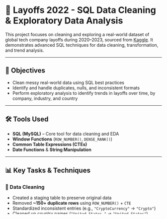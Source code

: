 # 💼 Layoffs 2022 - SQL Data Cleaning & Exploratory Data Analysis

This project focuses on cleaning and exploring a real-world dataset of global tech company layoffs during 2020–2023, sourced from [Kaggle](https://www.kaggle.com/datasets/swaptr/layoffs-2022). It demonstrates advanced SQL techniques for data cleaning, transformation, and trend analysis.

---

## 🧠 Objectives

- Clean messy real-world data using SQL best practices
- Identify and handle duplicates, nulls, and inconsistent formats
- Perform exploratory analysis to identify trends in layoffs over time, by company, industry, and country

---

## 🛠️ Tools Used

- **SQL (MySQL)** – Core tool for data cleaning and EDA
- **Window Functions** (`ROW_NUMBER()`, `DENSE_RANK()`)
- **Common Table Expressions (CTEs)**
- **Date Functions** & **String Manipulation**

---

## 📊 Key Tasks & Techniques

### 🔹 Data Cleaning

- Created a staging table to preserve original data
- Removed **~150+ duplicate rows** using `ROW_NUMBER()` + `CTE`
- Standardized inconsistent entries (e.g., `"CryptoCurrency"` → `"Crypto"`)
- Cleaned up country names (`"United States."` → `"United States"`)
- Converted string-based dates to proper `DATE` format using `STR_TO_DATE()`
- Populated missing values in the `industry` column using **self-JOIN**

### 🔹 Exploratory Data Analysis

- Identified companies with **100% staff layoffs**
- Ranked companies with the most layoffs per year using `DENSE_RANK()`
- Aggregated layoffs by:
  - **Company**
  - **Country**
  - **Industry**
  - **Location**
  - **Startup funding stage**
- Generated a **rolling total of layoffs per month** using a window function

---

## 📈 Sample Insights

- Startups like **Quibi** and **BritishVolt** laid off their entire workforce after raising **hundreds of millions in funding**
- **2022** had the highest total layoffs compared to other years
- **Crypto** and **Retail** industries were among the most affected sectors
- Companies in the **United States** contributed to the majority of total layoffs

---

## 📂 Dataset Source

- 📍 [Kaggle - Layoffs 2022](https://www.kaggle.com/datasets/swaptr/layoffs-2022)

---

## 🔍 File Structure

```text
├── sql_cleaning_script.sql       # Full data cleaning script
├── sql_eda_queries.sql           # EDA queries for trend exploration
├── README.md                     # Project documentation (this file)

## 👨‍💻 Author

Created by [aftabaziz01](https://github.com/aftabaziz01)

---

## 🙋‍♂️ What I Learned

- Designing a **reliable SQL-based cleaning pipeline**
- Solving **real-world issues** like text inconsistency, nulls, and formatting
- Using **window functions and CTEs** to perform advanced EDA
